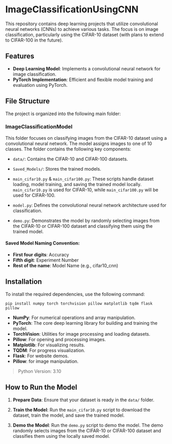 # ImageClassificationUsingCNN
This repository contains deep learning projects that utilize convolutional neural networks (CNNs) to achieve various tasks. The focus is on image classification, particularly using the CIFAR-10 dataset (with plans to extend to CIFAR-100 in the future).

## Features
- **Deep Learning Model**: Implements a convolutional neural network for image classification.
- **PyTorch Implementation**: Efficient and flexible model training and evaluation using PyTorch.

## File Structure
The project is organized into the following main folder:

### ImageClassificationModel
This folder focuses on classifying images from the CIFAR-10 dataset using a convolutional neural network. The model assigns images to one of 10 classes. The folder contains the following key components:

- `data/`: Contains the CIFAR-10 and CIFAR-100 datasets.

- `Saved_Models/`: Stores the trained models.

- `main_cifar10.py` & `main_cifar100.py`: These scripts handle dataset loading, model training, and saving the trained model locally. `main_cifar10.py` is used for CIFAR-10, while `main_cifar100.py` will be used for CIFAR-100.

- `model.py`: Defines the convolutional neural network architecture used for classification.

- `demo.py`: Demonstrates the model by randomly selecting images from the CIFAR-10 or CIFAR-100 dataset and classifying them using the trained model.

#### Saved Model Naming Convention:
- **First four digits**: Accuracy
- **Fifth digit**: Experiment Number
- **Rest of the name**: Model Name (e.g., cifar10_cnn)
## Installation
To install the required dependencies, use the following command:

```
pip install numpy torch torchvision pillow matplotlib tqdm flask pillow
```

- **NumPy**: For numerical operations and array manipulation.
- **PyTorch**: The core deep learning library for building and training the model.
- **TorchVision**: Utilities for image processing and loading datasets.
- **Pillow**: For opening and processing images.
- **Matplotlib**: For visualizing results.
- **TQDM**: For progress visualization.
- **Flask**: For website demos.
- **Pillow**: for image manipulation.

> Python Version: 3.10

## How to Run the Model
1. **Prepare Data**: Ensure that your dataset is ready in the `data/` folder.

2. **Train the Model**: Run the `main_cifar10.py` script to download the dataset, train the model, and save the trained model.

3. **Demo the Model**: Run the `demo.py` script to demo the model. The demo randomly selects images from the CIFAR-10 or CIFAR-100 dataset and classifies them using the locally saved model.
